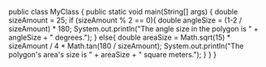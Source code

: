 public class MyClass {
    public static void main(String[] args) {
        double sizeAmount = 25;
        if (sizeAmount % 2 == 0){
            double angleSize = (1-2 / sizeAmount) * 180;
            System.out.println("The angle size in the polygon is " + angleSize + " degrees.");
        }
        else{
            double areaSize = Math.sqrt(15) * sizeAmount / 4 * Math.tan(180 / sizeAmount);
            System.out.println("The polygon's area's size is " + areaSize + " square meters.");
        }
    }
}
